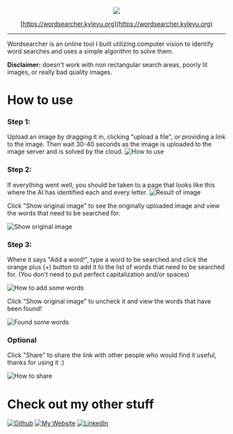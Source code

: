 <div align="center">

<a href="https://wordsearcher.kyleyu.org">
<img src="https://cdn.discordapp.com/attachments/200994742782132224/1038190505676259428/logo_with_title.png">
</a>

[https://wordsearcher.kyleyu.org](https://wordsearcher.kyleyu.org)

</div>

---


Wordsearcher is an online tool I built utilizing computer vision to identify word searches and uses a simple algorithm to solve them.

**Disclaimer:** doesn't work with non rectangular search areas, poorly lit images, or really bad quality images.

# How to use

### Step 1:

Upload an image by dragging it in, clicking "upload a file", or providing a link to the image. Then wait 30-40 seconds as the image is uploaded to the image server and is solved by the cloud.
![How to use](https://cdn.discordapp.com/attachments/200994742782132224/1037975221111640114/Screenshot_2022-11-03_232129.png)

### Step 2:

If everything went well, you should be taken to a page that looks like this where the AI has identified each and every letter.
![Result of image](https://cdn.discordapp.com/attachments/200994742782132224/1037976850602917919/Screenshot_2022-11-03_232908.png)

Click "Show original image" to see the originally uploaded image and view the words that need to be searched for.

![Show original image](https://cdn.discordapp.com/attachments/200994742782132224/1037977203289362462/original_image.png)


### Step 3:

Where it says "Add a word!", type a word to be searched and click the orange plus (+) button to add it to the list of words that need to be searched for. (You don't need to put perfect capitalization and/or spaces)

![How to add some words](https://cdn.discordapp.com/attachments/200994742782132224/1038174552603246643/Screenshot_2022-11-04_123449.png)

Click "Show original image" to uncheck it and view the words that have been found!

![Found some words](https://cdn.discordapp.com/attachments/200994742782132224/1038174809676324985/image.png)

### Optional

Click "Share" to share the link with other people who would find it useful, thanks for using it :)

![How to share](https://cdn.discordapp.com/attachments/200994742782132224/1038175119190786129/image.png)


# Check out my other stuff
[![Github](https://img.shields.io/badge/Github-%23181717.svg?style=for-the-badge&logo=github&logoColor=white)](https://github.com/Gystre/)
[![My Website](https://img.shields.io/badge/My%20Website-%2317DEFE.svg?style=for-the-badge&logo=html5&logoColor=white)](https://gystre.github.io)
[![LinkedIn](https://img.shields.io/badge/LinkedIn-%230077B5.svg?logo=linkedin&logoColor=white&style=for-the-badge)](https://linkedin.com/in/kyle-yu-3139a5140/)
